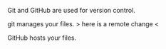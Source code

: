 Git and GitHub are used for version control. <make a change locally>

git manages your files. > here is a remote change <

GitHub hosts your files. <making a local change>
